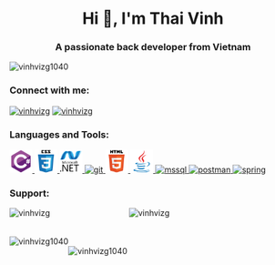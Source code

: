 <h1 align="center">Hi 👋, I'm Thai Vinh</h1>
<h3 align="center">A passionate back developer from Vietnam</h3>

<p align="left"> <img src="https://komarev.com/ghpvc/?username=vinhvizg1040&label=Profile%20views&color=0e75b6&style=flat" alt="vinhvizg1040" /> </p>

<h3 align="left">Connect with me:</h3>
<p align="left">
<a href="https://dev.to/vinhvizg" target="blank"><img align="center" src="https://raw.githubusercontent.com/rahuldkjain/github-profile-readme-generator/master/src/images/icons/Social/devto.svg" alt="vinhvizg" height="30" width="40" /></a>
<a href="https://fb.com/vinhvizg" target="blank"><img align="center" src="https://raw.githubusercontent.com/rahuldkjain/github-profile-readme-generator/master/src/images/icons/Social/facebook.svg" alt="vinhvizg" height="30" width="40" /></a>
</p>

<h3 align="left">Languages and Tools:</h3>
<p align="left"> <a href="https://www.w3schools.com/cs/" target="_blank" rel="noreferrer"> <img src="https://raw.githubusercontent.com/devicons/devicon/master/icons/csharp/csharp-original.svg" alt="csharp" width="40" height="40"/> </a> <a href="https://www.w3schools.com/css/" target="_blank" rel="noreferrer"> <img src="https://raw.githubusercontent.com/devicons/devicon/master/icons/css3/css3-original-wordmark.svg" alt="css3" width="40" height="40"/> </a> <a href="https://dotnet.microsoft.com/" target="_blank" rel="noreferrer"> <img src="https://raw.githubusercontent.com/devicons/devicon/master/icons/dot-net/dot-net-original-wordmark.svg" alt="dotnet" width="40" height="40"/> </a> <a href="https://git-scm.com/" target="_blank" rel="noreferrer"> <img src="https://www.vectorlogo.zone/logos/git-scm/git-scm-icon.svg" alt="git" width="40" height="40"/> </a> <a href="https://www.w3.org/html/" target="_blank" rel="noreferrer"> <img src="https://raw.githubusercontent.com/devicons/devicon/master/icons/html5/html5-original-wordmark.svg" alt="html5" width="40" height="40"/> </a> <a href="https://www.java.com" target="_blank" rel="noreferrer"> <img src="https://raw.githubusercontent.com/devicons/devicon/master/icons/java/java-original.svg" alt="java" width="40" height="40"/> </a> <a href="https://www.microsoft.com/en-us/sql-server" target="_blank" rel="noreferrer"> <img src="https://www.svgrepo.com/show/303229/microsoft-sql-server-logo.svg" alt="mssql" width="40" height="40"/> </a> <a href="https://postman.com" target="_blank" rel="noreferrer"> <img src="https://www.vectorlogo.zone/logos/getpostman/getpostman-icon.svg" alt="postman" width="40" height="40"/> </a> <a href="https://spring.io/" target="_blank" rel="noreferrer"> <img src="https://www.vectorlogo.zone/logos/springio/springio-icon.svg" alt="spring" width="40" height="40"/> </a> </p>

<h3 align="left">Support:</h3>
<p><a href="https://www.buymeacoffee.com/vinhvizg"> <img align="left" src="https://cdn.buymeacoffee.com/buttons/v2/default-yellow.png" height="50" width="210" alt="vinhvizg" /></a><a href="https://ko-fi.com/vinhvizg"> <img align="left" src="https://cdn.ko-fi.com/cdn/kofi3.png?v=3" height="50" width="210" alt="vinhvizg" /></a></p><br><br>

<p><img align="left" src="https://github-readme-stats.vercel.app/api/top-langs?username=vinhvizg1040&show_icons=true&locale=en&layout=compact" alt="vinhvizg1040" /></p>

<p>&nbsp;<img align="center" src="https://github-readme-stats.vercel.app/api?username=vinhvizg1040&show_icons=true&locale=en" alt="vinhvizg1040" /></p>

